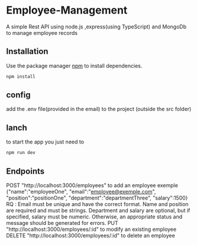 # Employee-Management
A simple Rest API using node.js ,express(using TypeScript) and MongoDb to manage employee records
## Installation 
Use the package manager [npm](https://www.npmjs.com/) to install dependencies.
```bash
npm install 
```
## config
add the .env file(provided in the email) to the project (outside the src folder)
## lanch
to start the app you just need to 
```bash
npm run dev 
```
## Endpoints
POST "http://localhost:3000/employees" to add an employee 
exemple {"name":"employeeOne",
    "email":"employee@exemple.com",
    "position":"positionOne",
    "department":"departmentThree",
    "salary":1500}
    RQ : Email must be unique and have the correct format. Name and position are required and must be strings. Department and salary are optional, but if specified, salary must be numeric. Otherwise, an appropriate status and message should be generated for errors. 
PUT "http://localhost:3000/employees/:id" to modify an existing employee
DELETE "http://localhost:3000/employees/:id" to delete an employee 
